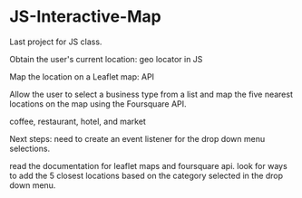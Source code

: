 # JS-Interactive-Map

Last project for JS class.

Obtain the user's current location: geo locator in JS

Map the location on a Leaflet map: API

Allow the user to select a business type from a list and map the five nearest locations on the map using the Foursquare API.

coffee, restaurant, hotel, and market

Next steps: need to create an event listener for the drop down menu selections. 

read the documentation for leaflet maps and foursquare api. look for ways to add the 5 closest locations based on the category selected in the drop down menu. 